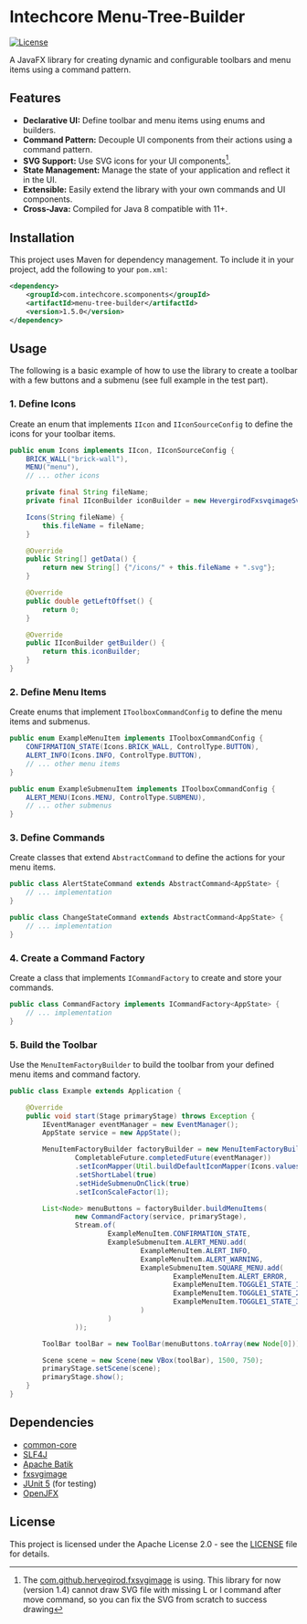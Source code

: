 # Intechcore Menu-Tree-Builder

[![License](https://img.shields.io/badge/License-Apache%202.0-blue.svg)](https://opensource.org/licenses/Apache-2.0)

A JavaFX library for creating dynamic and configurable toolbars and menu items using a command pattern.

## Features

-   **Declarative UI:** Define toolbar and menu items using enums and builders.
-   **Command Pattern:** Decouple UI components from their actions using a command pattern.
-   **SVG Support:** Use SVG icons for your UI components[^1].
-   **State Management:** Manage the state of your application and reflect it in the UI.
-   **Extensible:** Easily extend the library with your own commands and UI components.
-   **Cross-Java:** Compiled for Java 8 compatible with 11+.

[^1]: The [com.github.hervegirod.fxsvgimage](https://github.com/hervegirod/fxsvgimage) is using. This library for now (version 1.4) cannot draw SVG file with missing L or l command after move command, so you can fix the SVG from scratch to success drawing

## Installation

This project uses Maven for dependency management. To include it in your project, add the following to your `pom.xml`:

```xml
<dependency>
    <groupId>com.intechcore.scomponents</groupId>
    <artifactId>menu-tree-builder</artifactId>
    <version>1.5.0</version>
</dependency>
```

## Usage

The following is a basic example of how to use the library to create a toolbar with a few buttons and a submenu
(see full example in the test part).

### 1. Define Icons

Create an enum that implements `IIcon` and `IIconSourceConfig` to define the icons for your toolbar items.

```java
public enum Icons implements IIcon, IIconSourceConfig {
    BRICK_WALL("brick-wall"),
    MENU("menu"),
    // ... other icons

    private final String fileName;
    private final IIconBuilder iconBuilder = new HevergirodFxsvqimageSvgIconBuilder();

    Icons(String fileName) {
        this.fileName = fileName;
    }

    @Override
    public String[] getData() {
        return new String[] {"/icons/" + this.fileName + ".svg"};
    }

    @Override
    public double getLeftOffset() {
        return 0;
    }

    @Override
    public IIconBuilder getBuilder() {
        return this.iconBuilder;
    }
}
```

### 2. Define Menu Items

Create enums that implement `IToolboxCommandConfig` to define the menu items and submenus.

```java
public enum ExampleMenuItem implements IToolboxCommandConfig {
    CONFIRMATION_STATE(Icons.BRICK_WALL, ControlType.BUTTON),
    ALERT_INFO(Icons.INFO, ControlType.BUTTON),
    // ... other menu items
}

public enum ExampleSubmenuItem implements IToolboxCommandConfig {
    ALERT_MENU(Icons.MENU, ControlType.SUBMENU),
    // ... other submenus
}
```

### 3. Define Commands

Create classes that extend `AbstractCommand` to define the actions for your menu items.

```java
public class AlertStateCommand extends AbstractCommand<AppState> {
    // ... implementation
}

public class ChangeStateCommand extends AbstractCommand<AppState> {
    // ... implementation
}
```

### 4. Create a Command Factory

Create a class that implements `ICommandFactory` to create and store your commands.

```java
public class CommandFactory implements ICommandFactory<AppState> {
    // ... implementation
}
```

### 5. Build the Toolbar

Use the `MenuItemFactoryBuilder` to build the toolbar from your defined menu items and command factory.

```java
public class Example extends Application {

    @Override
    public void start(Stage primaryStage) throws Exception {
        IEventManager eventManager = new EventManager();
        AppState service = new AppState();

        MenuItemFactoryBuilder factoryBuilder = new MenuItemFactoryBuilder(
                CompletableFuture.completedFuture(eventManager))
                .setIconMapper(Util.buildDefaultIconMapper(Icons.values(), Icons.class))
                .setShortLabel(true)
                .setHideSubmenuOnClick(true)
                .setIconScaleFactor(1);

        List<Node> menuButtons = factoryBuilder.buildMenuItems(
                new CommandFactory(service, primaryStage),
                Stream.of(
                        ExampleMenuItem.CONFIRMATION_STATE,
                        ExampleSubmenuItem.ALERT_MENU.add(
                                ExampleMenuItem.ALERT_INFO,
                                ExampleMenuItem.ALERT_WARNING,
                                ExampleSubmenuItem.SQUARE_MENU.add(
                                        ExampleMenuItem.ALERT_ERROR,
                                        ExampleMenuItem.TOGGLE1_STATE_1,
                                        ExampleMenuItem.TOGGLE1_STATE_2,
                                        ExampleMenuItem.TOGGLE1_STATE_3
                                )
                        )
                ));

        ToolBar toolBar = new ToolBar(menuButtons.toArray(new Node[0]));

        Scene scene = new Scene(new VBox(toolBar), 1500, 750);
        primaryStage.setScene(scene);
        primaryStage.show();
    }
}
```

## Dependencies

-   [common-core](https://github.com/Scomponents/java-common-core)
-   [SLF4J](https://www.slf4j.org/)
-   [Apache Batik](https://xmlgraphics.apache.org/batik/)
-   [fxsvgimage](https://github.com/hervegirod/fxsvgimage)
-   [JUnit 5](https://junit.org/junit5/) (for testing)
-   [OpenJFX](https://openjfx.io/)

## License

This project is licensed under the Apache License 2.0 - see the [LICENSE](LICENSE) file for details.
